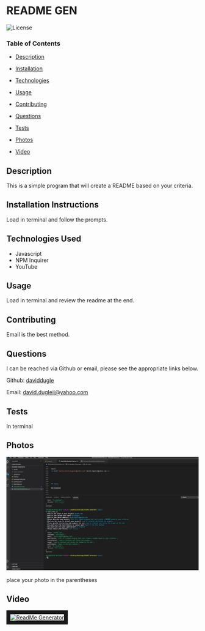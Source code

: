 # README GEN







![License](https://img.shields.io/badge/license-MITLicense-green)









### Table of Contents


* [Description](##Description)

* [Installation](##Installation)

* [Technologies](##Technologies)

* [Usage](##Usage)

* [Contributing](##Contributing)

* [Questions](##Questions)

* [Tests](##Tests)

* [Photos](##Photos)

* [Video](##Video)
















## Description

This is a simple program that will create a README based on your criteria.





## Installation Instructions

Load in terminal and follow the prompts.




## Technologies Used

* Javascript
* NPM Inquirer
* YouTube




## Usage

Load in terminal and review the readme at the end.







## Contributing

Email is the best method.





## Questions

I can be reached via Github or email, please see the appropriate links below.

Github:
<a href='https://github.com/daviddugle' target='_blank'>daviddugle</a>

Email:
<a href='mailto:david.dugleii@yahoo.com'>david.dugleii@yahoo.com</a>





## Tests

In terminal



## Photos

![DeployedPhoto](https://github.com/daviddugle/README-Generator/blob/main/assets/generator.jpg?raw=true)

place your photo in the parentheses




## Video

<a href="http://www.youtube.com/watch?feature=player_embedded&v=IpkOvk4aM80
" target="_blank"><img src="http://img.youtube.com/vi/IpkOvk4aM80/0.jpg" 
alt="ReadMe Generator" width="240" height="180" border="10" /></a>

